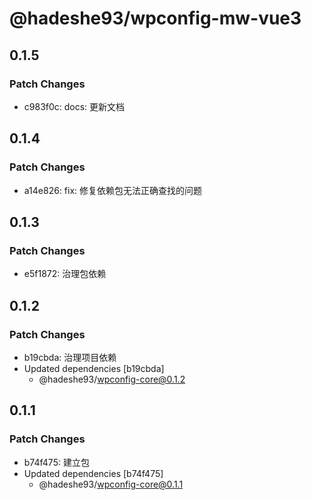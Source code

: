 # @hadeshe93/wpconfig-mw-vue3

## 0.1.5

### Patch Changes

- c983f0c: docs: 更新文档

## 0.1.4

### Patch Changes

- a14e826: fix: 修复依赖包无法正确查找的问题

## 0.1.3

### Patch Changes

- e5f1872: 治理包依赖

## 0.1.2

### Patch Changes

- b19cbda: 治理项目依赖
- Updated dependencies [b19cbda]
  - @hadeshe93/wpconfig-core@0.1.2

## 0.1.1

### Patch Changes

- b74f475: 建立包
- Updated dependencies [b74f475]
  - @hadeshe93/wpconfig-core@0.1.1
